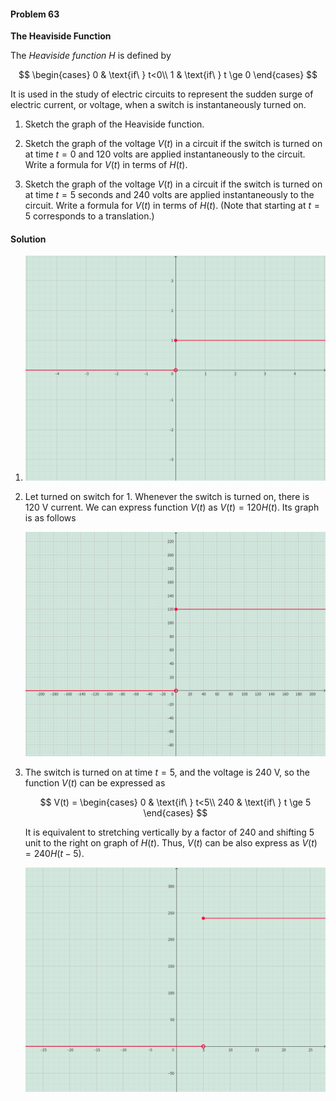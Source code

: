 <div class="alert alert-warning" role="alert">
<h4 class="alert-heading">Problem 63</h4>

**The Heaviside Function**

The *Heaviside function $H$* is defined by

$$
\begin{cases}
0 & \text{if\ } t<0\\
1 & \text{if\ } t \ge 0
\end{cases}
$$

It is used in the study of electric circuits to represent the sudden surge of electric current, or voltage, when a switch is instantaneously turned on.

1. Sketch the graph of the Heaviside function.

2. Sketch the graph of the voltage $V(t)$ in a circuit if the switch is turned on at time $t = 0$ and $120$ volts are applied instantaneously to the circuit. Write a formula for $V(t)$ in terms of $H(t)$.

3. Sketch the graph of the voltage $V(t)$ in a circuit if the switch is turned on at time $t = 5$ seconds and $240$ volts are applied instantaneously to the circuit. Write a formula for $V(t)$ in terms of $H(t)$. (Note that starting at $t = 5$ corresponds to a translation.)

</div>

<div class="alert alert-success" role="alert">
<h4 class="alert-heading">Solution</h4>

1. ![](_media/graph31-1.png ':size=70% :class=img-center')

2. Let turned on switch for $1$. Whenever the switch is turned on, there is $120$ V current. We can express function $V(t)$ as $V(t) = 120 H(t)$. Its graph is as follows

    ![](_media/graph31-2.png ':size=70% :class=img-center')

3. The switch is turned on at time $t = 5$, and the voltage is $240$ V, so the function $V(t)$ can be expressed as

    $$
    V(t) = \begin{cases}
    0 & \text{if\ } t<5\\
    240 & \text{if\ } t \ge 5
    \end{cases}
    $$

    It is equivalent to stretching vertically by a factor of $240$ and shifting $5$ unit to the right on graph of $H(t)$. Thus, $V(t)$ can be also express as $V(t)=240H(t-5)$.

    ![](_media/graph31-3.png ':size=70% :class=img-center')

</div>

